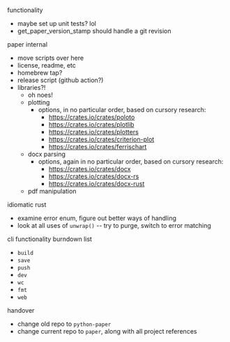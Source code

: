 functionality
* maybe set up unit tests? lol
* get_paper_version_stamp should handle a git revision

paper internal
* move scripts over here
* license, readme, etc
* homebrew tap?
* release script (github action?)
* libraries?!
  - oh noes!
  - plotting
    - options, in no particular order, based on cursory research:
      - https://crates.io/crates/poloto
      - https://crates.io/crates/plotlib
      - https://crates.io/crates/plotters
      - https://crates.io/crates/criterion-plot
      - https://crates.io/crates/ferrischart
  - docx parsing
    - options, again in no particular order, based on cursory research:
      - https://crates.io/crates/docx
      - https://crates.io/crates/docx-rs
      - https://crates.io/crates/docx-rust
  - pdf manipulation

idiomatic rust
* examine error enum, figure out better ways of handling
* look at all uses of `unwrap()` -- try to purge, switch to error matching

cli functionality burndown list
* `build`
* `save`
* `push`
* `dev`
* `wc`
* `fmt`
* `web`

handover
* change old repo to `python-paper`
* change current repo to `paper`, along with all project references

